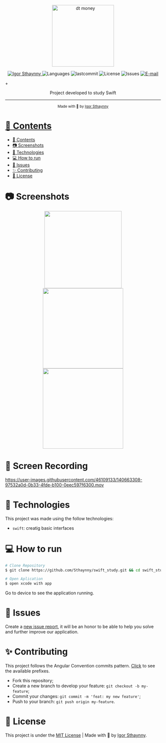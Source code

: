 <p align="center">
   <img src="https://user-images.githubusercontent.com/46109133/137790590-74ec3e32-c197-45c0-b0d8-a113539c839d.png" alt="dt money" width="200"/>
</p>

<p align="center">
   <a href="https://www.linkedin.com/in/igor-sthaynny/">
      <img alt="Igor Sthaynny" src="https://img.shields.io/badge/-Sthaynny-5965e0?style=flat&logo=Linkedin&logoColor=white" />
   </a>
  <img alt="Languages" src="https://img.shields.io/github/languages/count/Sthaynny/swift_study?color=%235963C5" />
  <img alt="lastcommit" src="https://img.shields.io/github/last-commit/Sthaynny/swift_study?color=%235761C3" />
  <img alt="License" src="https://img.shields.io/github/license/Sthaynny/swift_study?color=%235E69D7" />
  <img alt="Issues" src="https://img.shields.io/github/issues/Sthaynny/swift_study?color=%235965E0">
  <a href="mailto:igorsthaynny@gmail.com">
   <img alt="E-mail" src="https://img.shields.io/badge/-igorsthaynny%40gmail.com-%23525DCB" />

  </a>+
</p>

<p align="center">Project developed to study Swift</p>

<hr />

<div align="center">
  <sub> Made with 💖 by
    <a href="https://github.com/Sthaynny">Igor Sthaynny
  </sub>
</div>

# 📌 Contents

- [📌 Contents](#-contents)
- [:camera: Screenshots](#camera-screenshots)
- [:rocket: Technologies](#rocket-technologies)
- [:computer: How to run](#computer-how-to-run)
- [:bug: Issues](#bug-issues)
- [:sparkles: Contributing](#sparkles-contributing)
- [:page_facing_up: License](#page_facing_up-license)

# :camera: Screenshots
<div align="center">
   <img src="https://user-images.githubusercontent.com/66264766/139718302-88884513-d115-4969-8008-355c206d7f65.png" width="250" />
   <img src="https://user-images.githubusercontent.com/66264766/139718481-8f7cda86-3139-4f5a-9894-a20068f17553.png" width="260" />
   <img src="https://user-images.githubusercontent.com/66264766/139718528-0e83cee7-7611-49f2-a0c5-a18cc4fd4114.png" width="260" />
   
</div>
   
   
# 📱 Screen Recording

https://user-images.githubusercontent.com/46109133/140663308-97532a0d-0b33-4fde-b100-0eec597f6300.mov


   

# :rocket: Technologies
This project was made using the follow technologies:


- `swift`: creatig basic interfaces

# :computer: How to run

```bash
# Clone Repository
$ git clone https://github.com/Sthaynny/swift_study.git && cd swift_study

# Open Aplication
$ open xcode with app
```
Go to device to see the application running.

# :bug: Issues

Create a <a href="https://github.com/Sthaynny/swift_study/issues">new issue report</a>, it will be an honor to be able to help you solve and further improve our application.

# :sparkles: Contributing

This project follows the Angular Convention commits pattern. [Click](./commitlint.config.js) to see the available prefixes.

- Fork this repository;
- Create a new branch to develop your feature: `git checkout -b my-feature`;
- Commit your changes: `git commit -m 'feat: my new feature'`;
- Push to your branch: `git push origin my-feature`.

# :page_facing_up: License

This project is under the [MIT License](./LICENSE) |
Made with 💖 by [Igor Sthaynny](https://www.linkedin.com/in/igor-sthaynny/).
